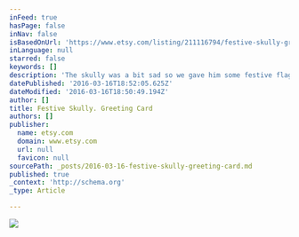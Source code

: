 ```yaml
---
inFeed: true
hasPage: false
inNav: false
isBasedOnUrl: 'https://www.etsy.com/listing/211116794/festive-skully-greeting-card?ref=shop_home_active_14'
inLanguage: null
starred: false
keywords: []
description: 'The skully was a bit sad so we gave him some festive flags... now he is happy.. yay!'
datePublished: '2016-03-16T18:52:05.625Z'
dateModified: '2016-03-16T18:50:49.194Z'
author: []
title: Festive Skully. Greeting Card
authors: []
publisher:
  name: etsy.com
  domain: www.etsy.com
  url: null
  favicon: null
sourcePath: _posts/2016-03-16-festive-skully-greeting-card.md
published: true
_context: 'http://schema.org'
_type: Article

---
```

![](https://img0.etsystatic.com/046/0/10264507/il_fullxfull.738571106_m97u.jpg)